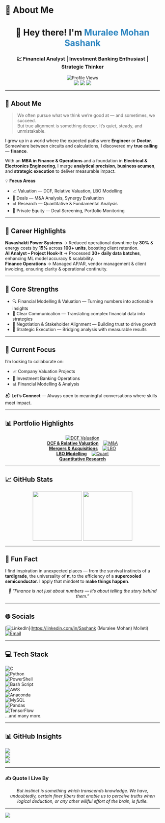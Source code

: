 # 💫 About Me  

<h1 align="center">👋 Hey there! I'm <span style="color:#2E86C1;">Muralee Mohan Sashank</span></h1>  
<h3 align="center">💹 Financial Analyst | Investment Banking Enthusiast | Strategic Thinker</h3>  

<p align="center">
  <img src="https://komarev.com/ghpvc/?username=MuraleeMohanSashank&label=Profile%20Views&color=2E86C1&style=for-the-badge" alt="Profile Views"><br>  
  <img src="https://img.shields.io/badge/Finance%20%26%20Valuation-Expert-2E86C1?style=for-the-badge">  
  <img src="https://img.shields.io/badge/Investment%20Banking-Passion-117A65?style=for-the-badge">  
  <img src="https://img.shields.io/badge/Quantitative%20Research-Driven-9B59B6?style=for-the-badge">  
</p>  

---

## 🌟 About Me  

> We often pursue what we think we’re good at — and sometimes, we succeed.  
> But true alignment is something deeper. It’s quiet, steady, and unmistakable.  

I grew up in a world where the expected paths were **Engineer** or **Doctor**. Somewhere between circuits and calculations, I discovered my **true calling** — **finance**.  

With an **MBA in Finance & Operations** and a foundation in **Electrical & Electronics Engineering**, I merge **analytical precision**, **business acumen**, and **strategic execution** to deliver measurable impact.  

💡 **Focus Areas**  
- 📈 Valuation — DCF, Relative Valuation, LBO Modelling  
- 🤝 Deals — M&A Analysis, Synergy Evaluation  
- 📊 Research — Quantitative & Fundamental Analysis  
- 🏦 Private Equity — Deal Screening, Portfolio Monitoring  

---

## 💼 Career Highlights  

**Navashakti Power Systems** → Reduced operational downtime by **30%** & energy costs by **15%** across **100+ units**, boosting client retention.  
**AI Analyst – Project Hook-It** → Processed **30+ daily data batches**, enhancing ML model accuracy & scalability.  
**Finance Operations** → Managed AP/AR, vendor management & client invoicing, ensuring clarity & operational continuity.  

---

## 🧩 Core Strengths  

- 🔍 Financial Modelling & Valuation — Turning numbers into actionable insights  
- 💬 Clear Communication — Translating complex financial data into strategies  
- 🤝 Negotiation & Stakeholder Alignment — Building trust to drive growth  
- 🚀 Strategic Execution — Bridging analysis with measurable results  

---

## 🎯 Current Focus  

I’m looking to collaborate on:  
- 📈 Company Valuation Projects  
- 🏦 Investment Banking Operations  
- 📊 Financial Modelling & Analysis  

📬 **Let’s Connect** — Always open to meaningful conversations where skills meet impact.  

---

## 📊 Portfolio Highlights  

<p align="center">
  <a href="#"><img src="https://img.icons8.com/color/96/financial-analytics.png" alt="DCF Valuation"/><br><b>DCF & Relative Valuation</b></a> &nbsp;&nbsp;  
  <a href="#"><img src="https://img.icons8.com/color/96/handshake.png" alt="M&A"/><br><b>Mergers & Acquisitions</b></a> &nbsp;&nbsp;  
  <a href="#"><img src="https://img.icons8.com/color/96/futures.png" alt="LBO"/><br><b>LBO Modelling</b></a> &nbsp;&nbsp;  
  <a href="#"><img src="https://img.icons8.com/color/96/data-configuration.png" alt="Quant"/><br><b>Quantitative Research</b></a>  
</p>  

---

## 📈 GitHub Stats  

<p align="center">
  <img src="https://github-readme-stats.vercel.app/api?username=MuraleeMohanSashank&show_icons=true&theme=blueberry&hide_border=true" height="160">
  <img src="https://github-readme-stats.vercel.app/api/top-langs/?username=MuraleeMohanSashank&layout=compact&theme=blueberry&hide_border=true" height="160">
</p>  

---

## 📌 Fun Fact  

I find inspiration in unexpected places — from the survival instincts of a **tardigrade**, the universality of **π**, to the efficiency of a **supercooled semiconductor**. I apply that mindset to **make things happen**.  

<p align="center"><i>📌 “Finance is not just about numbers — it’s about telling the story behind them.”</i></p>  

---

## 🌐 Socials  
[![LinkedIn](https://img.shields.io/badge/LinkedIn-%230077B5.svg?logo=linkedin&logoColor=white)](https://linkedin.com/in/Sashank (Muralee Mohan) Molleti)  
[![Email](https://img.shields.io/badge/Email-D14836?logo=gmail&logoColor=white)](mailto:muraleemohansashank30@gmail.com)  

---

## 💻 Tech Stack  

![C](https://img.shields.io/badge/c-%2300599C.svg?style=for-the-badge&logo=c&logoColor=white)  
![Python](https://img.shields.io/badge/python-3670A0?style=for-the-badge&logo=python&logoColor=ffdd54)  
![PowerShell](https://img.shields.io/badge/PowerShell-%235391FE.svg?style=for-the-badge&logo=powershell&logoColor=white)  
![Bash Script](https://img.shields.io/badge/bash_script-%23121011.svg?style=for-the-badge&logo=gnu-bash&logoColor=white)  
![AWS](https://img.shields.io/badge/AWS-%23FF9900.svg?style=for-the-badge&logo=amazon-aws&logoColor=white)  
![Anaconda](https://img.shields.io/badge/Anaconda-%2344A833.svg?style=for-the-badge&logo=anaconda&logoColor=white)  
![MySQL](https://img.shields.io/badge/mysql-4479A1.svg?style=for-the-badge&logo=mysql&logoColor=white)  
![Pandas](https://img.shields.io/badge/pandas-%23150458.svg?style=for-the-badge&logo=pandas&logoColor=white)  
![TensorFlow](https://img.shields.io/badge/TensorFlow-%23FF6F00.svg?style=for-the-badge&logo=TensorFlow&logoColor=white)  
...and many more.  

---

## 📊 GitHub Insights  

![](https://github-readme-stats.vercel.app/api?username=ImpactXplorer&theme=dark&hide_border=false)  
![](https://nirzak-streak-stats.vercel.app/?user=ImpactXplorer&theme=dark&hide_border=false)  
![](https://github-readme-stats.vercel.app/api/top-langs/?username=ImpactXplorer&theme=dark&hide_border=false&layout=compact)  

---

### ✍️ Quote I Live By  
<p align="center"><i>
But instinct is something which transcends knowledge.  
We have, undoubtedly, certain finer fibers that enable us to perceive truths  
when logical deduction, or any other willful effort of the brain, is futile.
</i></p>  

---

[![](https://visitcount.itsvg.in/api?id=ImpactXplorer&icon=4&color=0)](https://visitcount.itsvg.in)  

